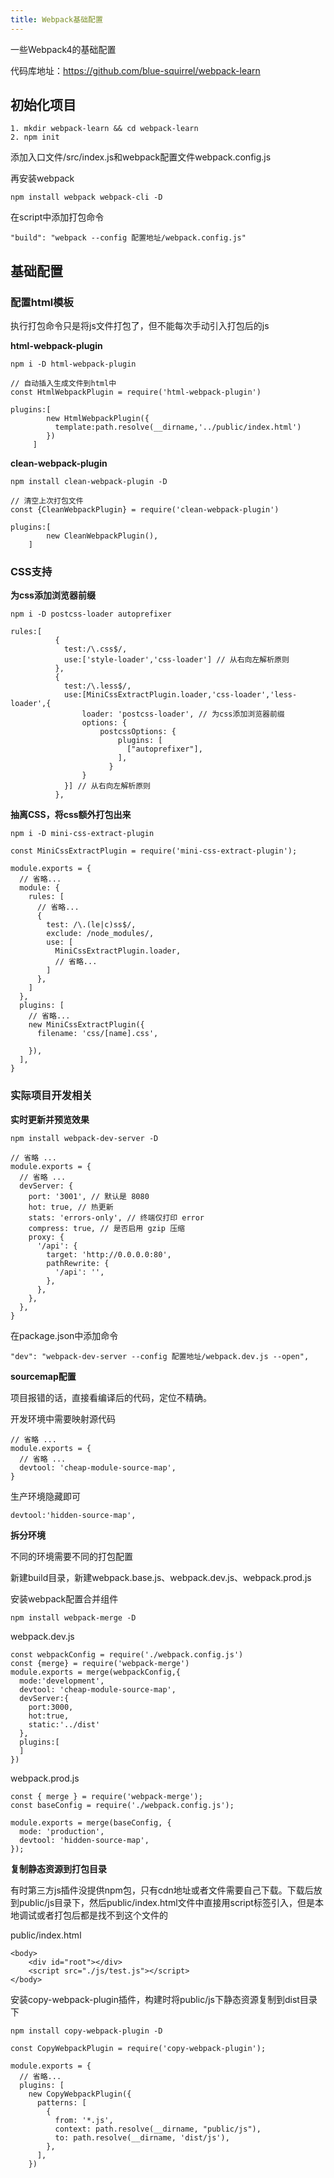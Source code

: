 ```yaml
---
title: Webpack基础配置
---
```


一些Webpack4的基础配置
<!-- more -->

代码库地址：https://github.com/blue-squirrel/webpack-learn

## 初始化项目

```
1. mkdir webpack-learn && cd webpack-learn
2. npm init
```

添加入口文件/src/index.js和webpack配置文件webpack.config.js

再安装webpack

```
npm install webpack webpack-cli -D
```

在script中添加打包命令

```
"build": "webpack --config 配置地址/webpack.config.js"
```

## 基础配置

### 配置html模板

执行打包命令只是将js文件打包了，但不能每次手动引入打包后的js

**html-webpack-plugin**

```
npm i -D html-webpack-plugin
```

```
// 自动插入生成文件到html中
const HtmlWebpackPlugin = require('html-webpack-plugin')

plugins:[
        new HtmlWebpackPlugin({
          template:path.resolve(__dirname,'../public/index.html')
        })
     ]
```

**clean-webpack-plugin**

```
npm install clean-webpack-plugin -D
```

```
// 清空上次打包文件
const {CleanWebpackPlugin} = require('clean-webpack-plugin')

plugins:[
        new CleanWebpackPlugin(),
    ]
```

### CSS支持

**为css添加浏览器前缀**

```
npm i -D postcss-loader autoprefixer  
```

```
rules:[
          {
            test:/\.css$/,
            use:['style-loader','css-loader'] // 从右向左解析原则
          },
          {
            test:/\.less$/,
            use:[MiniCssExtractPlugin.loader,'css-loader','less-loader',{
                loader: 'postcss-loader', // 为css添加浏览器前缀
                options: {
                    postcssOptions: {
                        plugins: [
                          ["autoprefixer"],
                        ],
                      }
                }
            }] // 从右向左解析原则
          },
```

**抽离CSS，将css额外打包出来**

```
npm i -D mini-css-extract-plugin
```

```
const MiniCssExtractPlugin = require('mini-css-extract-plugin');

module.exports = {
  // 省略...
  module: {
    rules: [
      // 省略...
      {
        test: /\.(le|c)ss$/,
        exclude: /node_modules/,
        use: [
          MiniCssExtractPlugin.loader,
          // 省略...
        ]
      },
    ]
  },
  plugins: [
    // 省略...
    new MiniCssExtractPlugin({
      filename: 'css/[name].css',
      
    }),
  ],
}
```

### 实际项目开发相关

**实时更新并预览效果**

```
npm install webpack-dev-server -D
```

```
// 省略 ...
module.exports = {
  // 省略 ...
  devServer: {
    port: '3001', // 默认是 8080
    hot: true, // 热更新
    stats: 'errors-only', // 终端仅打印 error
    compress: true, // 是否启用 gzip 压缩
    proxy: {
      '/api': {
        target: 'http://0.0.0.0:80',
        pathRewrite: {
          '/api': '',
        },
      },
    },
  },
}
```

在package.json中添加命令

```
"dev": "webpack-dev-server --config 配置地址/webpack.dev.js --open",
```

**sourcemap配置**

项目报错的话，直接看编译后的代码，定位不精确。

开发环境中需要映射源代码

```
// 省略 ...
module.exports = {
  // 省略 ...
  devtool: 'cheap-module-source-map',
}
```

生产环境隐藏即可

```
devtool:'hidden-source-map',
```

**拆分环境**

不同的环境需要不同的打包配置

新建build目录，新建webpack.base.js、webpack.dev.js、webpack.prod.js

安装webpack配置合并组件

```
npm install webpack-merge -D
```

webpack.dev.js

```
const webpackConfig = require('./webpack.config.js')
const {merge} = require('webpack-merge')
module.exports = merge(webpackConfig,{
  mode:'development',
  devtool: 'cheap-module-source-map',
  devServer:{
    port:3000,
    hot:true,
    static:'../dist'
  },
  plugins:[
  ]
})
```

webpack.prod.js

```
const { merge } = require('webpack-merge');
const baseConfig = require('./webpack.config.js');

module.exports = merge(baseConfig, {
  mode: 'production',
  devtool: 'hidden-source-map',
});
```

**复制静态资源到打包目录**

有时第三方js插件没提供npm包，只有cdn地址或者文件需要自己下载。下载后放到public/js目录下，然后public/index.html文件中直接用script标签引入，但是本地调试或者打包后都是找不到这个文件的

public/index.html

```
<body>
    <div id="root"></div>
    <script src="./js/test.js"></script>
</body>
```

安装copy-webpack-plugin插件，构建时将public/js下静态资源复制到dist目录下

```
npm install copy-webpack-plugin -D
```

```
const CopyWebpackPlugin = require('copy-webpack-plugin');

module.exports = {
  // 省略...
  plugins: [
    new CopyWebpackPlugin({
      patterns: [
        {
          from: '*.js',
          context: path.resolve(__dirname, "public/js"),
          to: path.resolve(__dirname, 'dist/js'),
        },
      ],
    })
```

